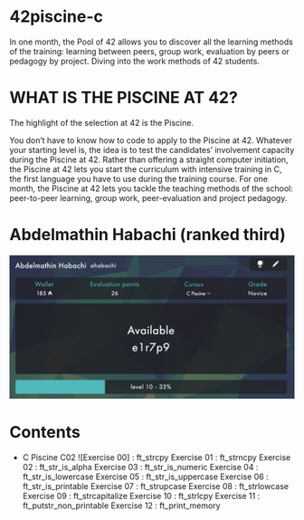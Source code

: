 # 42piscine-c
In one month, the Pool of 42 allows you to discover all the learning methods of the training: learning between peers, group work, evaluation by peers or pedagogy by project. Diving into the work methods of 42 students.

# WHAT IS THE PISCINE AT 42?
The highlight of the selection at 42 is the Piscine.

You don’t have to know how to code to apply to the Piscine at 42. Whatever your starting level is, the idea is to test the candidates’ involvement capacity during the Piscine at 42. Rather than offering a straight computer initiation, the Piscine at 42 lets you start the curriculum with intensive training in C, the first language you have to use during the training course. For one month, the Piscine at 42 lets you tackle the teaching methods of the school: peer-to-peer learning, group work, peer-evaluation and project pedagogy.

# Abdelmathin Habachi (ranked third)

![Maximum level](ScreenShot.png)

# Contents
* C Piscine C02
	![Exercise 00] : ft_strcpy
	Exercise 01 : ft_strncpy
	Exercise 02 : ft_str_is_alpha
	Exercise 03 : ft_str_is_numeric
	Exercise 04 : ft_str_is_lowercase
	Exercise 05 : ft_str_is_uppercase
	Exercise 06 : ft_str_is_printable
	Exercise 07 : ft_strupcase
	Exercise 08 : ft_strlowcase
	Exercise 09 : ft_strcapitalize
	Exercise 10 : ft_strlcpy
	Exercise 11 : ft_putstr_non_printable
	Exercise 12 : ft_print_memory

